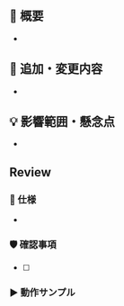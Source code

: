 ## 🏅 概要
<!-- 開発内容の概要を説明してください。レビュアーが内容を理解しやすいように対応を行った背景も記載されていると良いです。 -->

*

## 💭 追加・変更内容
<!-- 追加・変更した機能を説明してください。理由も添えて、レビュアーが疑問に思わないようにするのがポイントです。 -->

* 

## 💡 影響範囲・懸念点
<!-- レビュアーに見てほしい点、影響しそうな機能を記載してください。 -->

* 

## Review
### 📘 仕様 <!-- チケットなど仕様の根拠があれば -->

*

### 🛡️ 確認事項
<!-- おこなった動作確認を箇条書きで記載してください。 -->

* [ ] 

### ▶️ 動作サンプル <!-- 実際に動く環境へのURL または スクショ・動画など -->
<!-- もし特定のアカウントでしか確認できない場合は、アカウント情報も記載 -->

